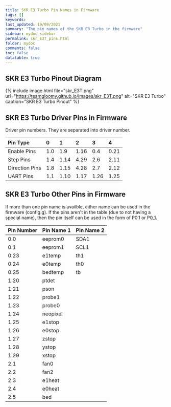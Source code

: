 ```yaml
---
title: SKR E3 Turbo Pin Names in Firmware
tags: []
keywords: 
last_updated: 19/09/2021
summary: "The pin names of the SKR E3 Turbo in the firmware"
sidebar: mydoc_sidebar
permalink: skr_E3T_pins.html
folder: mydoc
comments: false
toc: false
datatable: true
---
```


## SKR E3 Turbo Pinout Diagram

{% include image.html file="skr_E3T.png" url="https://teamgloomy.github.io/images/skr_E3T.png" alt="SKR E3 Turbo" caption="SKR E3 Turbo Pinout" %}

## SKR E3 Turbo Driver Pins in Firmware

Driver pin numbers. They are separated into driver number.

<div class="datatable-begin"></div>

|Pin Type|0|1|2|3|4|
| :------------- |:-------------|:-------------|:-------------|:-------------|:-------------|
|Enable Pins|1.0|1.9|1.16|0.4|0.21|
|Step Pins|1.4|1.14|4.29|2.6|2.11|
|Direction Pins|1.8|1.15|4.28|2.7|2.12|
|UART Pins|1.1|1.10|1.17|1.26|1.25|

<div class="datatable-end"></div>

## SKR E3 Turbo Other Pins in Firmware 

If more than one pin name is availble, either name can be used in the firmware (config.g). 
If the pins aren't in the table (due to not having a special name), then the pin itself can be used in the form of P0.1 or P0_1.  

<div class="datatable-begin"></div>

|Pin Number|Pin Name 1|Pin Name 2|
| :------------- |:-------------|:-------------|
|0.0|eeprom0|SDA1|
|0.1|eeprom1|SCL1|
|0.23|e1temp|th1|
|0.24|e0temp|th0|
|0.25|bedtemp|tb|
|1.20|ptdet||
|1.21|pson||
|1.22|probe1||
|1.23|probe0||
|1.24|neopixel||
|1.25|e1stop||
|1.26|e0stop||
|1.27|zstop||
|1.28|ystop||
|1.29|xstop||
|2.1|fan0||
|2.2|fan2||
|2.3|e1heat||
|2.4|e0heat||
|2.5|bed||

<div class="datatable-end"></div>